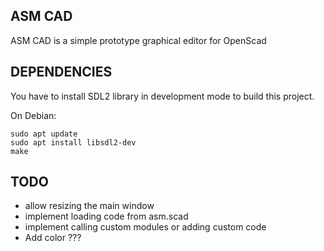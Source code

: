## ASM CAD
ASM CAD is a simple prototype graphical editor for OpenScad

## DEPENDENCIES
You have to install SDL2 library in development mode to build this project.

On Debian:
```
sudo apt update  
sudo apt install libsdl2-dev
make
```

## TODO
* allow resizing the main window
* implement loading code from asm.scad
* implement calling custom modules or adding custom code
* Add color ???
